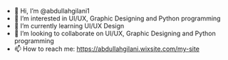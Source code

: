 - 👋 Hi, I’m @abdullahgilani1
- 👀 I’m interested in UI/UX, Graphic Designing and Python programming
- 🌱 I’m currently learning UI/UX Design
- 💞️ I’m looking to collaborate on UI/UX, Graphic Designing and Python programming
- 📫 How to reach me: https://abdullahgilani.wixsite.com/my-site

<!---
abdullahgilani1/abdullahgilani1 is a ✨ special ✨ repository because its `README.md` (this file) appears on your GitHub profile.
You can click the Preview link to take a look at your changes.
--->
